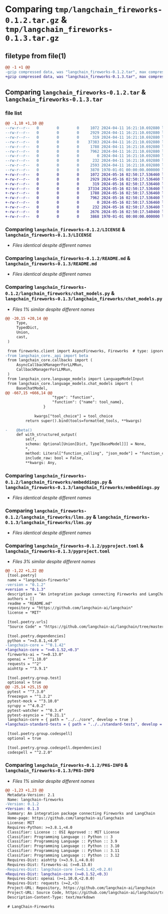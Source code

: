 # Comparing `tmp/langchain_fireworks-0.1.2.tar.gz` & `tmp/langchain_fireworks-0.1.3.tar.gz`

## filetype from file(1)

```diff
@@ -1 +1 @@
-gzip compressed data, was "langchain_fireworks-0.1.2.tar", max compression
+gzip compressed data, was "langchain_fireworks-0.1.3.tar", max compression
```

## Comparing `langchain_fireworks-0.1.2.tar` & `langchain_fireworks-0.1.3.tar`

### file list

```diff
@@ -1,10 +1,10 @@
--rw-r--r--   0        0        0     1072 2024-04-11 16:21:10.692880 langchain_fireworks-0.1.2/LICENSE
--rw-r--r--   0        0        0     2929 2024-04-11 16:21:10.692880 langchain_fireworks-0.1.2/README.md
--rw-r--r--   0        0        0      319 2024-04-11 16:21:10.692880 langchain_fireworks-0.1.2/langchain_fireworks/__init__.py
--rw-r--r--   0        0        0    37383 2024-04-11 16:21:10.692880 langchain_fireworks-0.1.2/langchain_fireworks/chat_models.py
--rw-r--r--   0        0        0     1788 2024-04-11 16:21:10.692880 langchain_fireworks-0.1.2/langchain_fireworks/embeddings.py
--rw-r--r--   0        0        0     7962 2024-04-11 16:21:10.692880 langchain_fireworks-0.1.2/langchain_fireworks/llms.py
--rw-r--r--   0        0        0        0 2024-04-11 16:21:10.692880 langchain_fireworks-0.1.2/langchain_fireworks/py.typed
--rw-r--r--   0        0        0      232 2024-04-11 16:21:10.692880 langchain_fireworks-0.1.2/langchain_fireworks/version.py
--rw-r--r--   0        0        0     2593 2024-04-11 16:21:10.692880 langchain_fireworks-0.1.2/pyproject.toml
--rw-r--r--   0        0        0     3870 1970-01-01 00:00:00.000000 langchain_fireworks-0.1.2/PKG-INFO
+-rw-r--r--   0        0        0     1072 2024-05-16 02:50:17.536460 langchain_fireworks-0.1.3/LICENSE
+-rw-r--r--   0        0        0     2929 2024-05-16 02:50:17.536460 langchain_fireworks-0.1.3/README.md
+-rw-r--r--   0        0        0      319 2024-05-16 02:50:17.536460 langchain_fireworks-0.1.3/langchain_fireworks/__init__.py
+-rw-r--r--   0        0        0    37334 2024-05-16 02:50:17.536460 langchain_fireworks-0.1.3/langchain_fireworks/chat_models.py
+-rw-r--r--   0        0        0     1788 2024-05-16 02:50:17.536460 langchain_fireworks-0.1.3/langchain_fireworks/embeddings.py
+-rw-r--r--   0        0        0     7962 2024-05-16 02:50:17.536460 langchain_fireworks-0.1.3/langchain_fireworks/llms.py
+-rw-r--r--   0        0        0        0 2024-05-16 02:50:17.536460 langchain_fireworks-0.1.3/langchain_fireworks/py.typed
+-rw-r--r--   0        0        0      232 2024-05-16 02:50:17.536460 langchain_fireworks-0.1.3/langchain_fireworks/version.py
+-rw-r--r--   0        0        0     2676 2024-05-16 02:50:17.540460 langchain_fireworks-0.1.3/pyproject.toml
+-rw-r--r--   0        0        0     3868 1970-01-01 00:00:00.000000 langchain_fireworks-0.1.3/PKG-INFO
```

### Comparing `langchain_fireworks-0.1.2/LICENSE` & `langchain_fireworks-0.1.3/LICENSE`

 * *Files identical despite different names*

### Comparing `langchain_fireworks-0.1.2/README.md` & `langchain_fireworks-0.1.3/README.md`

 * *Files identical despite different names*

### Comparing `langchain_fireworks-0.1.2/langchain_fireworks/chat_models.py` & `langchain_fireworks-0.1.3/langchain_fireworks/chat_models.py`

 * *Files 1% similar despite different names*

```diff
@@ -20,15 +20,14 @@
     Type,
     TypedDict,
     Union,
     cast,
 )
 
 from fireworks.client import AsyncFireworks, Fireworks  # type: ignore
-from langchain_core._api import beta
 from langchain_core.callbacks import (
     AsyncCallbackManagerForLLMRun,
     CallbackManagerForLLMRun,
 )
 from langchain_core.language_models import LanguageModelInput
 from langchain_core.language_models.chat_models import (
     BaseChatModel,
@@ -667,15 +666,14 @@
                     "type": "function",
                     "function": {"name": tool_name},
                 }
 
             kwargs["tool_choice"] = tool_choice
         return super().bind(tools=formatted_tools, **kwargs)
 
-    @beta()
     def with_structured_output(
         self,
         schema: Optional[Union[Dict, Type[BaseModel]]] = None,
         *,
         method: Literal["function_calling", "json_mode"] = "function_calling",
         include_raw: bool = False,
         **kwargs: Any,
```

### Comparing `langchain_fireworks-0.1.2/langchain_fireworks/embeddings.py` & `langchain_fireworks-0.1.3/langchain_fireworks/embeddings.py`

 * *Files identical despite different names*

### Comparing `langchain_fireworks-0.1.2/langchain_fireworks/llms.py` & `langchain_fireworks-0.1.3/langchain_fireworks/llms.py`

 * *Files identical despite different names*

### Comparing `langchain_fireworks-0.1.2/pyproject.toml` & `langchain_fireworks-0.1.3/pyproject.toml`

 * *Files 3% similar despite different names*

```diff
@@ -1,22 +1,22 @@
 [tool.poetry]
 name = "langchain-fireworks"
-version = "0.1.2"
+version = "0.1.3"
 description = "An integration package connecting Fireworks and LangChain"
 authors = []
 readme = "README.md"
 repository = "https://github.com/langchain-ai/langchain"
 license = "MIT"
 
 [tool.poetry.urls]
 "Source Code" = "https://github.com/langchain-ai/langchain/tree/master/libs/partners/fireworks"
 
 [tool.poetry.dependencies]
 python = ">=3.8.1,<4.0"
-langchain-core = "^0.1.42"
+langchain-core = ">=0.1.52,<0.3"
 fireworks-ai = ">=0.13.0"
 openai = "^1.10.0"
 requests = "^2"
 aiohttp = "^3.9.1"
 
 [tool.poetry.group.test]
 optional = true
@@ -25,14 +25,15 @@
 pytest = "^7.3.0"
 freezegun = "^1.2.2"
 pytest-mock = "^3.10.0"
 syrupy = "^4.0.2"
 pytest-watcher = "^0.3.4"
 pytest-asyncio = "^0.21.1"
 langchain-core = { path = "../../core", develop = true }
+langchain-standard-tests = { path = "../../standard-tests", develop = true }
 
 [tool.poetry.group.codespell]
 optional = true
 
 [tool.poetry.group.codespell.dependencies]
 codespell = "^2.2.0"
```

### Comparing `langchain_fireworks-0.1.2/PKG-INFO` & `langchain_fireworks-0.1.3/PKG-INFO`

 * *Files 1% similar despite different names*

```diff
@@ -1,23 +1,23 @@
 Metadata-Version: 2.1
 Name: langchain-fireworks
-Version: 0.1.2
+Version: 0.1.3
 Summary: An integration package connecting Fireworks and LangChain
 Home-page: https://github.com/langchain-ai/langchain
 License: MIT
 Requires-Python: >=3.8.1,<4.0
 Classifier: License :: OSI Approved :: MIT License
 Classifier: Programming Language :: Python :: 3
 Classifier: Programming Language :: Python :: 3.9
 Classifier: Programming Language :: Python :: 3.10
 Classifier: Programming Language :: Python :: 3.11
 Classifier: Programming Language :: Python :: 3.12
 Requires-Dist: aiohttp (>=3.9.1,<4.0.0)
 Requires-Dist: fireworks-ai (>=0.13.0)
-Requires-Dist: langchain-core (>=0.1.42,<0.2.0)
+Requires-Dist: langchain-core (>=0.1.52,<0.3)
 Requires-Dist: openai (>=1.10.0,<2.0.0)
 Requires-Dist: requests (>=2,<3)
 Project-URL: Repository, https://github.com/langchain-ai/langchain
 Project-URL: Source Code, https://github.com/langchain-ai/langchain/tree/master/libs/partners/fireworks
 Description-Content-Type: text/markdown
 
 # LangChain-Fireworks
```

